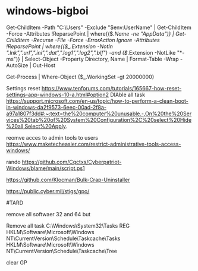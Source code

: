 # windows-bigboi
Get-ChildItem -Path "C:\Users" -Exclude "$env:UserName" | Get-ChildItem -Force -Attributes !ReparsePoint | where{($_.Name -ne "AppData")} | Get-ChildItem -Recurse -File -Force -ErrorAction Ignore -Attributes !ReparsePoint | where{($_.Extension -NotIn ".lnk",".url",".ini",".dat",".log1",".log2",".blf") -and ($_.Extension -NotLike "*-ms")} | Select-Object -Property Directory, Name | Format-Table -Wrap -AutoSize | Out-Host

Get-Process | Where-Object {$_.WorkingSet -gt 20000000}


Settings reset
https://www.tenforums.com/tutorials/165667-how-reset-settings-app-windows-10-a.html#option2
DIAble all task
https://support.microsoft.com/en-us/topic/how-to-perform-a-clean-boot-in-windows-da2f9573-6eec-00ad-2f8a-a97a1807f3dd#:~:text=the%20computer%20unusable.-,On%20the%20Services%20tab%20of%20System%20Configuration%2C%20select%20Hide%20all,Select%20Apply.

reomve acces to admin tools to users
https://www.maketecheasier.com/restrict-administrative-tools-access-windows/

rando
https://github.com/Cqctxs/Cyberpatriot-Windows/blame/main/script.ps1

https://github.com/Klocman/Bulk-Crap-Uninstaller

https://public.cyber.mil/stigs/gpo/








#TARD

remove all softwaer 32 and 64 but

Remove all task 
C:\Windows\System32\Tasks
REG
HKLM\Software\Microsoft\Windows NT\CurrentVersion\Schedule\Taskcache\Tasks
HKLM\Software\Microsoft\Windows NT\CurrentVersion\Schedule\Taskcache\Tree

clear GP
